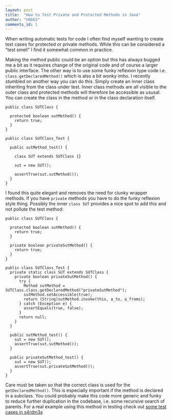 ```yaml
---
layout: post
title:  "How to Test Private and Protected Methods in Java"
author: "h0bb3"
comments_id: 1
---
```


When writing automatic tests for code I often find myself wanting to create test cases for protected or private methods. While this can be considered a "test smell" I find it somewhat common in practice.

Making the method public could be an option but this has always bugged me a bit as it requires change of the original code and of course a larger public interface. The other way is to use some funky reflexion type code i.e. `class.getDeclaredMethod()` which is also a bit wonky imho. I recently stumbled on another way you can do this. Simply create an inner class inheriting from the class under test. Inner class methods are all visible to the outer class and protected methods will therefore be accessible as ususal. You can create the class in the method or in the class declaration itself.

```
public class SUTClass {

  protected boolean sutMethod() {
    return true;
  }
}
```

```
public class SUTClass_Test {

  public sutMethod_test() {
  
    class SUT extends SUTClass {}
    
    sut = new SUT();
    
    assertTrue(sut.sutMethod());
  }
}
```

I found this quite elegant and removes the need for clunky wrapper methods. If you have `private` methods you have to do the funky reflexion style thing. Possibly the inner `class SUT` provides a nice spot to add this and not pollute the test method:

```
public class SUTClass {

  protected boolean sutMethod() {
    return true;
  }
  
  private boolean privateSutMethod() {
    return true;
  }
}
```

```
public class SUTClass_Test {
  private static class SUT extends SUTClass {
    private boolean privateSutMethod() {
      try {
        Method sutMethod = SUTClass.class.getDeclaredMethod("privateSutMethod");
        sutMethod.setAccessible(true);
        return (String)sutMethod.invoke(this, a_to, a_froms);
      } catch (Exception e) {
        assertEquals(true, false);
      }
      return null;
    }
  }

  public sutMethod_test() {
    sut = new SUT();  
    assertTrue(sut.sutMethod());
  }
  
  public privateSutMethod_test() {
    sut = new SUT();
    assertTrue(sut.privateSutMethod());
  }
}
```

Care must be taken so that the correct class is used for the `getDeclaredMethod()`. This is especially important if the method is declared in a subclass. You could probably make this code more generic and funky to reduce further duplication in the codebase, i.e. some recursive search of parents.
For a real example using this method in testing check out [some test cases in s4rdm3x](https://github.com/tobias-dv-lnu/s4rdm3x/blob/NBWeights/src/test/java/se/lnu/siq/s4rdm3x/model/cmd/mapper/NBMapperTests.java)

